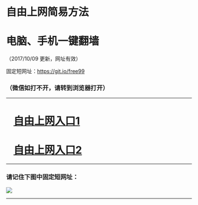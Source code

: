 ﻿# 自由上网简易方法

# 电脑、手机一键翻墙

（2017/10/09 更新，网址有效）

固定短网址：https://git.io/free99

### （微信如打不开，请转到浏览器打开）


***





# &nbsp;&nbsp; <a href="http://ft109718729.fwq-tz-1001.info/fwqtz01.html?t=100900111455 " target="_blank">自由上网入口1</a>
# &nbsp;&nbsp; <a href="http://ft1544418189.fwq-tz-1002.info/fwqtz02.html?t=100900125134 " target="_blank">自由上网入口2</a>
***

### 请记住下图中固定短网址：

<img src="https://s3-us-west-2.amazonaws.com/fwq-1001/yjfq-20170905okok.png" /> 


***

